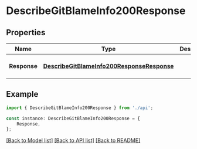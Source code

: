 # DescribeGitBlameInfo200Response


## Properties

Name | Type | Description | Notes
------------ | ------------- | ------------- | -------------
**Response** | [**DescribeGitBlameInfo200ResponseResponse**](DescribeGitBlameInfo200ResponseResponse.md) |  | [optional] [default to undefined]

## Example

```typescript
import { DescribeGitBlameInfo200Response } from './api';

const instance: DescribeGitBlameInfo200Response = {
    Response,
};
```

[[Back to Model list]](../README.md#documentation-for-models) [[Back to API list]](../README.md#documentation-for-api-endpoints) [[Back to README]](../README.md)
